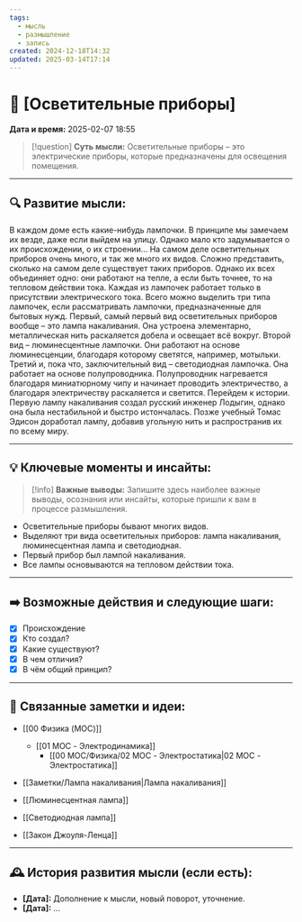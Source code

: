 ```yaml
---
tags:
  - мысль
  - размышление
  - запись
created: 2024-12-18T14:32
updated: 2025-03-14T17:14
---
```


# 💭  [Осветительные приборы]

**Дата и время:** 2025-02-07 18:55

> [!question] **Суть мысли:**
> Осветительные приборы – это электрические приборы, которые предназначены для освещения помещения.

---

## 🔍 Развитие мысли:

В каждом доме есть какие-нибудь лампочки. В принципе мы замечаем их везде, даже если выйдем на улицу.
Однако мало кто задумывается о их происхождении, о их строении…
На самом деле осветительных приборов очень много, и так же много их видов. Сложно представить, сколько на самом деле существует таких приборов. Однако их всех объединяет одно: они работают на тепле, а если быть точнее, то на тепловом действии тока. Каждая из лампочек работает только в присутствии электрического тока. 
Всего можно выделить три типа лампочек, если рассматривать лампочки, предназначенные для бытовых нужд. 
Первый, самый первый вид осветительных приборов вообще – это лампа накаливания. Она устроена элементарно, металлическая нить раскаляется добела и освещает всё вокруг.
Второй вид – люминесцентные лампочки. Они работают на основе люминесценции, благодаря которому светятся, например, мотыльки.
Третий и, пока что, заключительный вид – светодиодная лампочка. Она работает на основе полупроводника. Полупроводник нагревается благодаря миниатюрному чипу и начинает проводить электричество, а благодаря электричеству раскаляется и светится.
Перейдем к истории. Первую лампу накаливания создал русский инженер Лодыгин, однако она была нестабильной и быстро истончалась. Позже учебный Томас Эдисон доработал лампу, добавив угольную нить и распространив их по всему миру.

---

## 💡 Ключевые моменты и инсайты:

> [!info] **Важные выводы:**
> Запишите здесь наиболее важные выводы, осознания или инсайты, которые пришли к вам в процессе размышления.

- Осветительные приборы бывают многих видов.
- Выделяют три вида осветительных приборов: лампа накаливания, люминесцентная лампа и светодиодная. 
- Первый прибор был лампой накаливания.
- Все лампы основываются на тепловом действии тока.

---

## ➡️ Возможные действия и следующие шаги:

- [x] Происхождение 
- [x] Кто создал?
- [x] Какие существуют?
- [x] В чем отличия?
- [x] В чём общий принцип?

---

## 🔄 Связанные заметки и идеи:

- [[00 Физика (MOC)]]
	- [[01 MOC - Электродинамика]]
		- [[00 MOC/Физика/02 MOC - Электростатика|02 MOC - Электростатика]]

- [[Заметки/Лампа накаливания|Лампа накаливания]]
- [[Люминесцентная лампа]]
- [[Светодиодная лампа]]
- [[Закон Джоуля-Ленца]]

---

## 🕰️ История развития мысли (если есть):

* **[Дата]:**  Дополнение к мысли, новый поворот, уточнение.
* **[Дата]:**  ...